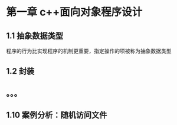 # 第一章 c++面向对象程序设计

## 1.1 抽象数据类型

程序的行为比实现程序的机制更重要，指定操作的项被称为抽象数据类型

## 1.2 封装

## 。。。

## 1.10 案例分析：随机访问文件

```cpp

```



